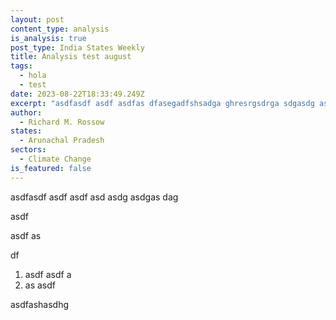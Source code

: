 ```yaml
---
layout: post
content_type: analysis
is_analysis: true
post_type: India States Weekly
title: Analysis test august
tags:
  - hola
  - test
date: 2023-08-22T18:33:49.249Z
excerpt: "asdfasdf asdf asdfas dfasegadfshsadga ghresrgsdrga sdgasdg asdfgds asdg asdg "
author:
  - Richard M. Rossow
states:
  - Arunachal Pradesh
sectors:
  - Climate Change
is_featured: false
---
```

asdfasdf asdf asdf asd asdg asdgas dag

asdf 

asdf as

df

1. asdf asdf a
2. as  asdf

asdfashasdhg